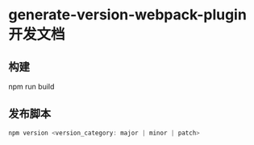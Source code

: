 # generate-version-webpack-plugin 开发文档

## 构建
npm run build

## 发布脚本
```javascript
npm version <version_category: major | minor | patch>
```
